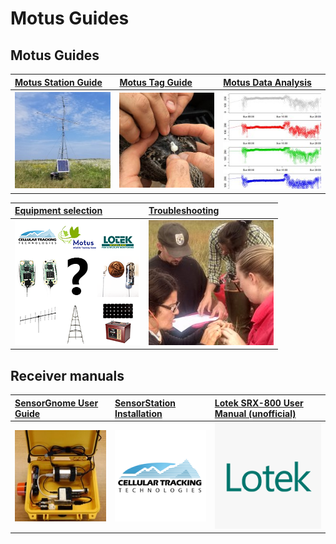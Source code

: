 # Motus Guides

## Motus Guides

| [Motus Station Guide](http://docs.motus.org/stationguide) | [Motus Tag Guide](http://docs.motus.org/tagguide) | [Motus Data Analysis](https://motus.org/MotusRBook/) |
| :--- | :--- | :--- |
| [![](.gitbook/assets/motus_station.jpg)](https://github.com/leberrigan/MotusGuides/tree/b2c5eb84e9e5c479ba713664b609e006900f53bd/stationguide/README.md) | [![](.gitbook/assets/tags.jpg)](https://github.com/leberrigan/MotusGuides/tree/b2c5eb84e9e5c479ba713664b609e006900f53bd/tagguide/README.md) | [![](.gitbook/assets/data_analysis.jpg)](https://github.com/leberrigan/MotusGuides/tree/b2c5eb84e9e5c479ba713664b609e006900f53bd/motus.org/MotusRBook/README.md) |

| [Equipment selection](https://github.com/leberrigan/MotusGuides/tree/b2c5eb84e9e5c479ba713664b609e006900f53bd/motus.org/selection-guide/README.md) | [Troubleshooting](https://github.com/leberrigan/MotusGuides/tree/b2c5eb84e9e5c479ba713664b609e006900f53bd/motus.org/troubleshooting-guide/README.md) |
| :--- | :--- |
| [![](.gitbook/assets/selection_guide.png)](https://github.com/leberrigan/MotusGuides/tree/b2c5eb84e9e5c479ba713664b609e006900f53bd/motus.org/selection-guide/README.md) | [![](.gitbook/assets/troubleshooting.jpg)](https://github.com/leberrigan/MotusGuides/tree/b2c5eb84e9e5c479ba713664b609e006900f53bd/motus.org/troubleshooting-guide/README.md) |

## Receiver manuals

| [SensorGnome User Guide](http://docs.motus.org/sensorgnome) | [SensorStation Installation](https://store.celltracktech.com/pages/installation-guides) | [Lotek SRX-800 User Manual \(unofficial\)](https://fccid.io/FW9SRX800/User-Manual/User-Manual-2328127) |
| :--- | :--- | :--- |
| [![](.gitbook/assets/sensorgnome.jpg)](https://github.com/leberrigan/MotusGuides/tree/b2c5eb84e9e5c479ba713664b609e006900f53bd/sensorgnome/README.md) | [![](.gitbook/assets/ctt_sq.png)](https://store.celltracktech.com/pages/installation-guides) | [![](.gitbook/assets/Lotek_sq.png)](https://fccid.io/FW9SRX800/User-Manual/User-Manual-2328127) |


